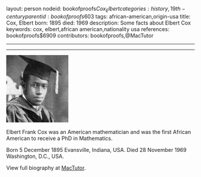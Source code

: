 layout: person
nodeid: bookofproofs$Cox_Elbert
categories: history,19th-century
parentid: bookofproofs$603
tags: african-american,origin-usa
title: Cox, Elbert
born: 1895
died: 1969
description: Some facts about Elbert Cox
keywords: cox, elbert,african american,nationality usa
references: bookofproofs$6909
contributors: bookofproofs,@MacTutor

---


---

![Cox_Elbert.jpg](https://github.com/bookofproofs/bookofproofs.github.io/blob/main/_sources/_assets/images/portraits/Cox_Elbert.jpg?raw=true)

Elbert Frank Cox was an American mathematician and was the first African American to receive a PhD in Mathematics.

Born 5 December 1895 Evansville, Indiana, USA. Died 28 November 1969 Washington, D.C., USA.


View full biography at [MacTutor](https://mathshistory.st-andrews.ac.uk/Biographies/Cox_Elbert/).